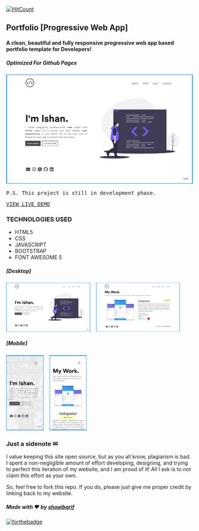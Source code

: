 [![HitCount](http://hits.dwyl.com/shoaibarif1/Portfolio.svg)](http://hits.dwyl.com/shoaibarif1/Portfolio)

## Portfolio [Progressive Web App]

#### A clean, beautiful and fully responsive progressive web app based portfolio template for Developers!

##### Optimized For Github Pages

<img src="https://github.com/shoaibarif1/Portfolio/blob/master/screenshots/1.png?raw=false">

<pre>P.S. This project is still in development phase.</pre>
<pre><a href="https://.com/Portfolio/">VIEW LIVE DEMO</a></pre>

### TECHNOLOGIES USED

- HTML5
- CSS
- JAVASCRIPT
- BOOTSTRAP
- FONT AWESOME 5

##### [Desktop]

<img src="https://github.com/shoaibarif1/Portfolio/blob/master/screenshots/1.png?raw=false" width="45%">&nbsp;&nbsp;&nbsp;&nbsp;<img src="https://github.com/shoaibarif1/Portfolio/blob/master/screenshots/3.png?raw=false" width="45%">

##### [Mobile]

<img src="https://github.com/shoaibarif1/Portfolio/blob/master/screenshots/1-mobile.png?raw=false" width="20%">&nbsp;&nbsp;&nbsp;&nbsp;<img src="https://github.com/shoaibarif1/Portfolio/blob/master/screenshots/3-mobile.png?raw=false" width="20%">

### Just a sidenote ✉

I value keeping this site open source, but as you all know, plagiarism is bad. I spent a non-negligible amount of effort developing, designing, and trying to perfect this iteration of my website, and I am proud of it! All I ask is to not claim this effort as your own.

So, feel free to fork this repo. If you do, please just give me proper credit by linking back to my website.

##### Made with ❤ by <a href="https://github.com/shoaibarif1">shoaibarif</a>

[![forthebadge](https://forthebadge.com/images/badges/built-with-love.svg)](https://github.com/shoaibarif1)
